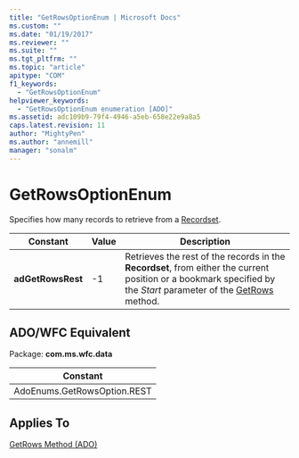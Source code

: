 ```yaml
---
title: "GetRowsOptionEnum | Microsoft Docs"
ms.custom: ""
ms.date: "01/19/2017"
ms.reviewer: ""
ms.suite: ""
ms.tgt_pltfrm: ""
ms.topic: "article"
apitype: "COM"
f1_keywords: 
  - "GetRowsOptionEnum"
helpviewer_keywords: 
  - "GetRowsOptionEnum enumeration [ADO]"
ms.assetid: adc109b9-79f4-4946-a5eb-658e22e9a8a5
caps.latest.revision: 11
author: "MightyPen"
ms.author: "annemill"
manager: "sonalm"
---
```

# GetRowsOptionEnum
Specifies how many records to retrieve from a [Recordset](../../../ado/reference/ado-api/recordset-object-ado.md).  
  
|Constant|Value|Description|  
|--------------|-----------|-----------------|  
|**adGetRowsRest**|-1|Retrieves the rest of the records in the **Recordset**, from either the current position or a bookmark specified by the *Start* parameter of the [GetRows](../../../ado/reference/ado-api/getrows-method-ado.md) method.|  
  
## ADO/WFC Equivalent  
 Package: **com.ms.wfc.data**  
  
|Constant|  
|--------------|  
|AdoEnums.GetRowsOption.REST|  
  
## Applies To  
 [GetRows Method (ADO)](../../../ado/reference/ado-api/getrows-method-ado.md)